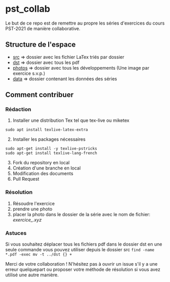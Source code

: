# pst_collab
Le but de ce repo est de remettre au propre les séries d'exercices du cours PST-2021 de manière collaborative.

## Structure de l'espace

* [src](./src) => dossier avec les fichier LaTex triés par dossier
* [dst](./dst) => dossier avec tous les pdf
* [photos](./photos) => dossier avec tous les développements (Une image par exercice s.v.p.)
* [data](./data) => dossier contenant les données des séries

## Comment contribuer

### Rédaction
1. Installer une distribution Tex tel que tex-live ou miketex 
  ```
  sudo apt install texlive-latex-extra
  ```
2. Installer les packages nécessaires 
  ```
  sudo apt-get install -y texlive-pstricks
  sudo apt-get install texlive-lang-french 
  ```
3. Fork du repository en local
4. Création d'une branche en local
5. Modification des documents
6. Pull Request

### Résolution
1. Résoudre l'exercice 
2. prendre une photo
3. placer la photo dans le dossier de la série avec le nom de fichier: *exercice<noExercice>_<prenom>.xyz*
  
  
### Astuces
  Si vous souhaitez déplacer tous les fichiers pdf dans le dossier dst en une seule commande vous pouvez utiliser depuis le dossier src `find -name *.pdf -exec mv -t ../dst {} + `


Merci de votre collaboration ! N'hésitez pas à ouvrir un issue s'il y a une erreur quelquepart ou proposer votre méthode de résolution si vous avez utilisé une autre manière.
